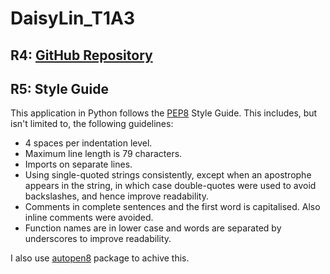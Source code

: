 # DaisyLin_T1A3 



## R4: [GitHub Repository](https://github.com/tira-miso/DaisyLin_T1A3)

## R5: Style Guide
This application in Python follows the [PEP8](https://peps.python.org/pep-0008/) Style Guide. This includes, but isn't limited to, the following guidelines:

- 4 spaces per indentation level.
- Maximum line length is 79 characters.
- Imports on separate lines.
- Using single-quoted strings consistently, except when an apostrophe appears in the string, in which case double-quotes were used to avoid backslashes, and hence improve readability.
- Comments in complete sentences and the first word is capitalised. Also inline comments were avoided.
- Function names are in lower case and words are separated by underscores to improve readability.

I also use [autopen8](https://pypi.org/project/autopep8/) package to achive this. 
